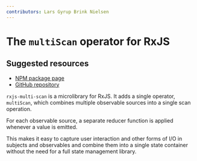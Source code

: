 ```yaml
---
contributors: Lars Gyrup Brink Nielsen
---
```


# The `multiScan` operator for RxJS

## Suggested resources
- [NPM package page](https://www.npmjs.com/package/rxjs-multi-scan)
- [GitHub repository](https://github.com/LayZeeDK/rxjs-multi-scan)

`rxjs-multi-scan` is a microlibrary for RxJS. It adds a single operator,
`multiScan`, which combines multiple observable sources into a single scan
operation.

For each observable source, a separate reducer function is applied whenever a
value is emitted.

This makes it easy to capture user interaction and other forms of I/O in
subjects and observables and combine them into a single state container without
the need for a full state management library.
